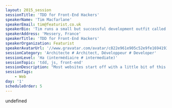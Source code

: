 ```yaml
---
layout: 2015_session
sessionTitle: 'TDD for Front-End Hackers'
speakerName: 'Tim Macfarlane'
speakerEmail: tim@featurist.co.uk
speakerBio: 'Tim runs a small but successful development outfit called Featurist. He has spent many many hours behind a keyboard punching in characters that resemble Vim shortcuts and tiny bits of JavaScript. He has also sworn at his laptop a lot. He still doesn''t understand how to get to the "agile board" in Jira. Fortunately he does know about functional programming, overflow: hidden and when not to use Docker. He''s not good enough (yet) to tell a good abstraction from a bad one, but he does know how to write automated tests for JavaScript applications!!!!'
speakerAddress: 'Messery, France'
speakerTitle: 'TDD for Front-End Hackers'
speakerOrganization: Featurist
speakerAvatarUrl: '//www.gravatar.com/avatar/c822e961e905c52e9fe1694193ede342?size=200&default=mm'
sessionCategory: 'Architecte # Architect, Développeur # Developer'
sessionLevel: 'Ha (intermédiaire # intermediate)'
sessionTopic: 'tdd, js, front-end'
sessionDescription: "Most websites start off with a little bit of this in them:\n\n    $(\"a.register\").on(\"click\", function(e){\n        $(\"#signup\").fadeToggle(750, \"linear\");\n    });\n\nBut that usually grows into something unmentionable, and with bugs. In this session I'll show you how you can write automated tests for browser applications that run very quickly and very reliably in multiple browsers at once, whatever framework you use. And that means you can turn horrible JavaScript into beautiful JavaScript.\n\nWe'll be using JavaScript, Karma and magic. Lots of DOM elements will be harmed in this presentation.\n"
sessionTags:
    - Web
day: '1'
scheduleOrder: 5
---
```


undefined
